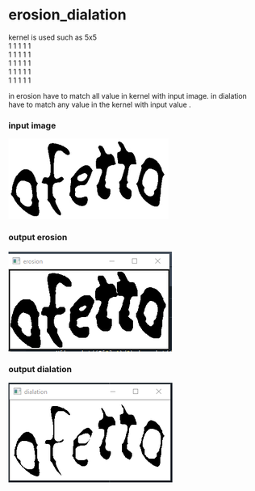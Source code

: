 # erosion_dialation
kernel is used such as 5x5 <br>
1 1 1 1 1<br>
1 1 1 1 1<br>
1 1 1 1 1<br>
1 1 1 1 1<br>
1 1 1 1 1<br>

in erosion have to match all value in kernel with input image. in dialation have to match any value in the kernel with input value .<br>
### input image
![image](https://github.com/nahid0335/erosion_dialation/blob/main/erosion_dialation.png)

### output erosion
![image](https://github.com/nahid0335/erosion_dialation/blob/main/erosion_output.PNG)

### output dialation
![image](https://github.com/nahid0335/erosion_dialation/blob/main/dialation_output.PNG)
